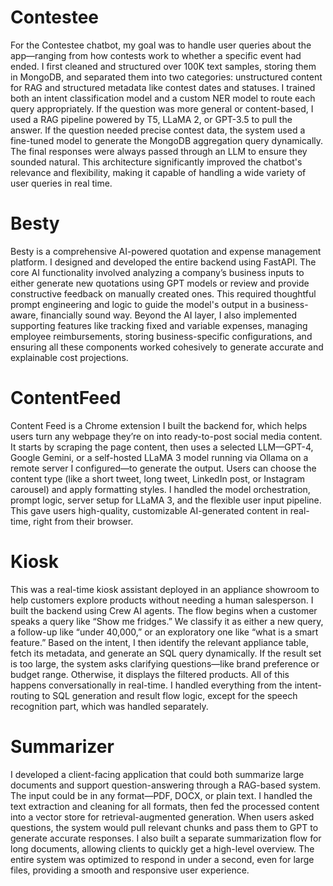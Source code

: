 # Contestee  
For the Contestee chatbot, my goal was to handle user queries about the app—ranging from how contests work to whether a specific event had ended. I first cleaned and structured over 100K text samples, storing them in MongoDB, and separated them into two categories: unstructured content for RAG and structured metadata like contest dates and statuses. I trained both an intent classification model and a custom NER model to route each query appropriately. If the question was more general or content-based, I used a RAG pipeline powered by T5, LLaMA 2, or GPT-3.5 to pull the answer. If the question needed precise contest data, the system used a fine-tuned model to generate the MongoDB aggregation query dynamically. The final responses were always passed through an LLM to ensure they sounded natural. This architecture significantly improved the chatbot's relevance and flexibility, making it capable of handling a wide variety of user queries in real time.

# Besty  
Besty is a comprehensive AI-powered quotation and expense management platform. I designed and developed the entire backend using FastAPI. The core AI functionality involved analyzing a company’s business inputs to either generate new quotations using GPT models or review and provide constructive feedback on manually created ones. This required thoughtful prompt engineering and logic to guide the model's output in a business-aware, financially sound way. Beyond the AI layer, I also implemented supporting features like tracking fixed and variable expenses, managing employee reimbursements, storing business-specific configurations, and ensuring all these components worked cohesively to generate accurate and explainable cost projections.

# ContentFeed  
Content Feed is a Chrome extension I built the backend for, which helps users turn any webpage they’re on into ready-to-post social media content. It starts by scraping the page content, then uses a selected LLM—GPT-4, Google Gemini, or a self-hosted LLaMA 3 model running via Ollama on a remote server I configured—to generate the output. Users can choose the content type (like a short tweet, long tweet, LinkedIn post, or Instagram carousel) and apply formatting styles. I handled the model orchestration, prompt logic, server setup for LLaMA 3, and the flexible user input pipeline. This gave users high-quality, customizable AI-generated content in real-time, right from their browser.

# Kiosk  
This was a real-time kiosk assistant deployed in an appliance showroom to help customers explore products without needing a human salesperson. I built the backend using Crew AI agents. The flow begins when a customer speaks a query like “Show me fridges.” We classify it as either a new query, a follow-up like “under 40,000,” or an exploratory one like “what is a smart feature.” Based on the intent, I then identify the relevant appliance table, fetch its metadata, and generate an SQL query dynamically. If the result set is too large, the system asks clarifying questions—like brand preference or budget range. Otherwise, it displays the filtered products. All of this happens conversationally in real-time. I handled everything from the intent-routing to SQL generation and result flow logic, except for the speech recognition part, which was handled separately.

# Summarizer  
I developed a client-facing application that could both summarize large documents and support question-answering through a RAG-based system. The input could be in any format—PDF, DOCX, or plain text. I handled the text extraction and cleaning for all formats, then fed the processed content into a vector store for retrieval-augmented generation. When users asked questions, the system would pull relevant chunks and pass them to GPT to generate accurate responses. I also built a separate summarization flow for long documents, allowing clients to quickly get a high-level overview. The entire system was optimized to respond in under a second, even for large files, providing a smooth and responsive user experience.
